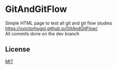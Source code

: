 # GitAndGitFlow

Simple HTML page to test all git and git flow studies<br>
https://ovictorhugol.github.io/GitAndGitFlow/<br>
All commits done on the dev branch<br>


## License
[MIT](https://choosealicense.com/licenses/mit/)
